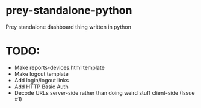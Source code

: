 prey-standalone-python
======================

Prey standalone dashboard thing written in python 

TODO:
=========================

* Make reports-devices.html template
* Make logout template
* Add login/logout links
* Add HTTP Basic Auth
* Decode URLs server-side rather than doing weird stuff client-side (Issue #1)
